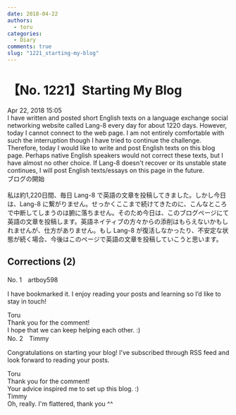 ```yaml
---
date: 2018-04-22
authors:
  - toru
categories:
  - Diary
comments: true
slug: "1221_starting-my-blog"
---
```


# 【No. 1221】Starting My Blog
<div class="date">Apr 22, 2018 15:05</div>
<div id="post"><div id="body_show_ori">
I have written and posted short English texts on a language exchange social networking website called Lang-8 every day for about 1220 days. However, today I cannot connect to the web page. I am not entirely comfortable with such the interruption though I have tried to continue the challenge. Therefore, today I would like to write and post English texts on this blog page. Perhaps native English speakers would not correct these texts, but I have almost no other choice. If Lang-8 doesn't recover or its unstable state continues, I will post English texts/essays on this page in the future.
</div></div>

<!-- more -->

<div id="post_ja"><div id="body_show_mo">
ブログの開始<br/><br/>私は約1,220日間、毎日 Lang-8 で英語の文章を投稿してきました。しかし今日は、Lang-8 に繋がりません。せっかくここまで続けてきたのに、こんなところで中断してしまうのは腑に落ちません。そのため今日は、このブログページにて英語の文章を投稿します。英語ネイティブの方々からの添削はもらえないかもしれませんが、仕方がありません。もし Lang-8 が復活しなかったり、不安定な状態が続く場合、今後はこのページで英語の文章を投稿していこうと思います。
</div></div>

## Corrections (2)
<div id="block"><div class="first_name"> No. 1　<span class="just_name">artboy598</span></div><div id="block2">
<p class="comment_small">
 I have bookmarked it.  I enjoy reading your posts and learning so I’d like to stay in touch!
</p>

</div><div class="name"><span class="just_name">Toru</span><br>
Thank you for the comment!<br/>I hope that we can keep helping each other. :)
</div>
</div>
<div id="block"><div class="first_name"> No. 2　<span class="just_name">Timmy</span></div><div id="block2">
<p class="comment_small">
 Congratulations on starting your blog! I've subscribed through RSS feed and look forward to reading your posts.
</p>

</div><div class="name"><span class="just_name">Toru</span><br>
Thank you for the comment!<br/>Your advice inspired me to set up this blog. :)
</div>
<div class="name"><span class="just_name">Timmy</span><br>
Oh, really. I'm flattered, thank you ^^
</div>
</div>
